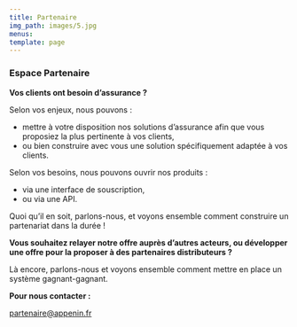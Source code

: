 ```yaml
---
title: Partenaire
img_path: images/5.jpg
menus:
template: page
---
```


### Espace Partenaire

<b>Vos clients ont besoin d’assurance ?</b>

Selon vos enjeux, nous pouvons :
  - mettre à votre disposition nos solutions d’assurance afin que vous proposiez la plus pertinente à vos clients, 
  - ou bien construire avec vous une solution spécifiquement adaptée à vos clients.

Selon vos besoins, nous pouvons ouvrir nos produits :
  - via une interface de souscription, 
  - ou via une API.

Quoi qu’il en soit, parlons-nous, et voyons ensemble comment construire un partenariat dans la durée !

<b>Vous souhaitez relayer notre offre auprès d’autres acteurs, ou développer une offre pour la proposer à des partenaires distributeurs ?</b>

Là encore, parlons-nous et voyons ensemble comment mettre en place un système gagnant-gagnant.

<b>Pour nous contacter :</b> 
  
partenaire@appenin.fr

